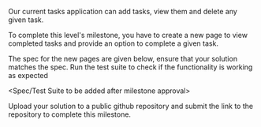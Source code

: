 Our current tasks application can add tasks, view them and delete any given task.

To complete this level's milestone, you have to create a new page to view completed tasks and provide an option to complete a given task.

The spec for the new pages are given below, ensure that your solution matches the spec. Run the test suite to check if the functionality is working as expected

<Spec/Test Suite to be added after milestone approval>

Upload your solution to a public github repository and submit the link to the repository to complete this milestone.
